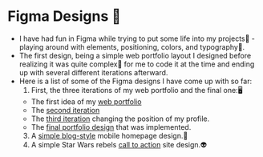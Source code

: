 # Figma Designs 🎨
- I have had fun in Figma while trying to put some life into my projects🤔 - playing around with elements, positioning, colors, and typography📝.  
- The first design, being a simple web portfolio layout I designed before realizing it was quite complex🤯 for me to code it at the time and ending up with several different iterations afterward.  
- Here is a list of some of the Figma designs I have come up with so far:
  1. First, the three iterations of my web portfolio and the final one:🖥️
    - The first idea of my [web portfolio](https://www.figma.com/file/h3RcmrfQy83K5Vx162CzZj/Portfolio(First-Iteration)?type=design&t=T0iGxZzL2s8plDYJ-6)
    - The [second iteration](https://www.figma.com/file/DEaukgKHsSLf1de1YZh47G/PF-Iteration2?type=design&t=T0iGxZzL2s8plDYJ-6)
    - The [third iteration](https://www.figma.com/file/kOLQJQyx6S7uQGZ5ogcYLf/PF-Iteration3?type=design&t=T0iGxZzL2s8plDYJ-6) changing the position of my profile.
    - The [final portfolio design](https://www.figma.com/file/gHzxLNnYLitTFEQPQl8MB8/MyPortfolio?type=design&t=T0iGxZzL2s8plDYJ-6) that was implemented.
  3. A [simple blog-style](https://www.figma.com/file/IoOTwiMlLzDWsg1BL8OdCP/Simple-Blog-Homepage?type=design&t=T0iGxZzL2s8plDYJ-6) mobile homepage design.📱
  4. A simple Star Wars rebels [call to action](https://www.figma.com/file/DLJfTWt8iiuwPOEM24O7XZ/StarWars-Rebels?type=design&t=T0iGxZzL2s8plDYJ-6) site design.👽
